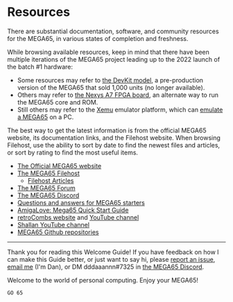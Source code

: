 # Resources

There are substantial documentation, software, and community resources for the MEGA65, in various states of completion and freshness.

While browsing available resources, keep in mind that there have been multiple iterations of the MEGA65 project leading up to the 2022 launch of the batch #1 hardware:

- Some resources may refer to [the DevKit model](https://c65gs.blogspot.com/2020/06/pre-ordering-for-mega65-developers-kits.html), a pre-production version of the MEGA65 that sold 1,000 units (no longer available).
- Others may refer to [the Nexys A7 FPGA board](https://www.stevencombs.com/mega65-nexys4-livestream), an alternate way to run the MEGA65 core and ROM.
- Still others may refer to the [Xemu](https://github.lgb.hu/xemu/) emulator platform, which can [emulate a MEGA65](https://github.com/lgblgblgb/xemu/wiki/MEGA65-help) on a PC.

The best way to get the latest information is from the official MEGA65 website, its documentation links, and the Filehost website. When browsing Filehost, use the ability to sort by date to find the newest files and articles, or sort by rating to find the most useful items.

- [The Official MEGA65 website](https://mega65.org/)
- [The MEGA65 Filehost](https://files.mega65.org/html/main.php)
  - [Filehost Articles](https://files.mega65.org/html/main.php?ar=3c388c8c-bc3f-461b-84bb-e12dfd479ae2)
- [The MEGA65 Forum](https://www.forum64.de/)
- [The MEGA65 Discord](https://discord.gg/5DNvESf)
- [Questions and answers for MEGA65 starters](https://files.mega65.org?ar=1a47ec2c-1b56-4bd9-8d89-5b12ab8b72ae)
- [AmigaLove: Mega65 Quick Start Guide](https://www.amigalove.com/viewtopic.php?f=13&p=14805)
- [retroCombs website](https://www.stevencombs.com/) and [YouTube channel](https://www.youtube.com/playlist?list=PLRVBh2hjFTomsrJnQdqFmoZUdT6qHocpo)
- [Shallan YouTube channel](https://www.youtube.com/c/Shallan64?app=desktop)
- [MEGA65 Github repositories](https://github.com/mega65)

---

Thank you for reading this Welcome Guide! If you have feedback on how I can make this Guide better, or just want to say hi, please [report an issue](https://github.com/dansanderson/mega65-welcome-guide/issues), [email me](mailto:contact@dansanderson.com) (I'm Dan), or DM dddaaannn#7325 in [the MEGA65 Discord](https://discord.gg/5DNvESf).

Welcome to the world of personal computing. Enjoy your MEGA65!

```
GO 65
```
